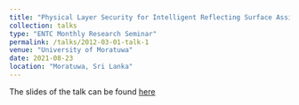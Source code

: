 ```yaml
---
title: "Physical Layer Security for Intelligent Reflecting Surface Assisted Two-Way Communications"
collection: talks
type: "ENTC Monthly Research Seminar"
permalink: /talks/2012-03-01-talk-1
venue: "University of Moratuwa"
date: 2021-08-23
location: "Moratuwa, Sri Lanka"
---
```



The slides of the talk can be found [here](https://mevanwijewardena.github.io/files/slides1.pdf)
